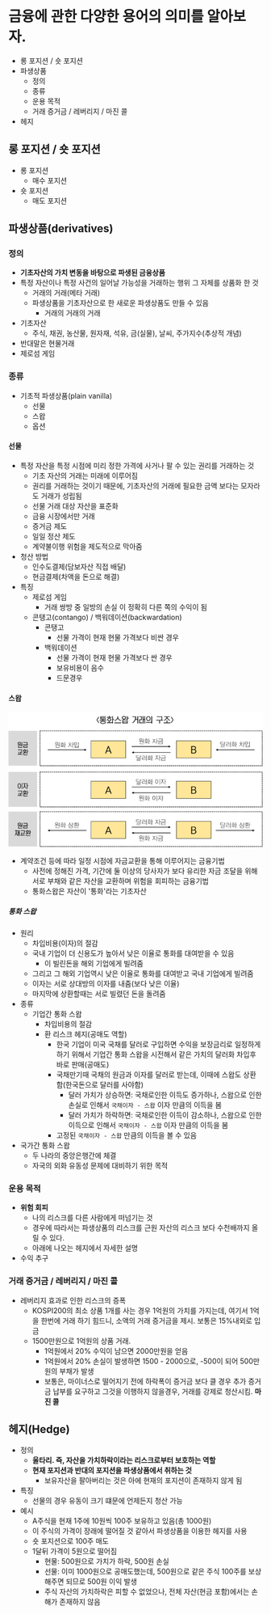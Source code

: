 # 금융에 관한 다양한 용어의 의미를 알아보자.

- 롱 포지션 / 숏 포지션
- 파생상품
  - 정의
  - 종류
  - 운용 목적
  - 거래 증거금 / 레버리지 / 마진 콜
- 헤지

## 롱 포지션 / 숏 포지션

- 롱 포지션
  - 매수 포지션
- 숏 포지션
  - 매도 포지션

## 파생상품(derivatives)

### 정의

- **기초자산의 가치 변동을 바탕으로 파생된 금융상품**
- 특정 자산이나 특정 사건의 일어날 가능성을 거래하는 행위 그 자체를 상품화 한 것
  - 거래의 거래(메타 거래)
  - 파생상품을 기초자산으로 한 새로운 파생상품도 만들 수 있음
    - 거래의 거래의 거래
- 기초자산
  - 주식, 채권, 농산물, 원자재, 석유, 금(실물), 날씨, 주가지수(추상적 개념)
- 반대말은 현물거래
- 제로섬 게임

### 종류

- 기초적 파생상품(plain vanilla)
  - 선물
  - 스왑
  - 옵션

#### 선물

- 특정 자산을 특정 시점에 미리 정한 가격에 사거나 팔 수 있는 권리를 거래하는 것
  - 기초 자산의 거래는 미래에 이루어짐
  - 권리를 거래하는 것이기 때문에, 기초자산의 거래에 필요한 금액 보다는 모자라도 거래가 성립됨
  - 선물 거래 대상 자산을 표준화
  - 금융 시장에서만 거래
  - 증거금 제도
  - 일일 정산 제도
  - 계약불이행 위험을 제도적으로 막아줌
- 청산 방법
  - 인수도결제(담보자산 직접 배달)
  - 현금결제(차액을 돈으로 해결)
- 특징
  - 제로섬 게임
    - 거래 쌍방 중 일방의 손실 이 정확히 다른 쪽의 수익이 됨
  - 콘탱고(contango) / 백워데이션(backwardation)
    - 콘탱고
      - 선물 가격이 현재 현물 가격보다 비싼 경우
    - 백워데이션
      - 선물 가격이 현재 현물 가격보다 싼 경우
      - 보유비용이 음수
      - 드문경우

#### 스왑

![](./images/currency_swap.png)

- 계약조건 등에 따라 일정 시점에 자금교환을 통해 이루어지는 금융기법
  - 사전에 정해진 가격, 기간에 둘 이상의 당사자가 보다 유리한 자금 조달을 위해 서로 부채와 같은 자산을 교환하며 위험을 회피하는 금융기법
  - 통화스왑은 자산이 '통화'라는 기초자산

##### 통화 스왑

- 원리
  - 차입비용(이자)의 절감
  - 국내 기업이 더 신용도가 높아서 낮은 이율로 통화를 대여받을 수 있음
    - 이 빌린돈을 해외 기업에게 빌려줌
  - 그리고 그 해외 기업역시 낮은 이율로 통화를 대여받고 국내 기업에게 빌려줌
  - 이자는 서로 상대방의 이자를 내줌(보다 낮은 이율)
  - 마지막에 상환할때는 서로 빌렸던 돈을 돌려줌
- 종류
  - 기업간 통화 스왑
    - 차입비용의 절감
    - 환 리스크 헤지(공매도 역할)
      - 한국 기업이 미국 국채를 달러로 구입하면 수익을 보장금리로 일정하게 하기 위해서 기업간 통화 스왑을 시전해서 같은 가치의 달러화 차입후 바로 판매(공매도)
      - 국채만기때 국채의 원금과 이자를 달러로 받는데, 이때에 스왑도 상환함(한국돈으로 달러를 사야함)
        - 달러 가치가 상승하면: 국채로인한 이득도 증가하나, 스왑으로 인한 손실로 인해서 `국채이자 - 스왑` 이자 만큼의 이득을 봄
        - 달러 가치가 하락하면: 국채로인한 이득이 감소하나, 스왑으로 인한 이득으로 인해서 `국채이자 - 스왑` 이자 만큼의 이득을 봄
      - 고정된 `국채이자 - 스왑` 만큼의 이득을 볼 수 있음
- 국가간 통화 스왑
  - 두 나라의 중앙은행간에 체결
  - 자국의 외화 유동성 문제에 대비하기 위한 목적

### 운용 목적

- **위험 회피**
  - 나의 리스크를 다른 사람에게 떠넘기는 것
  - 경우에 따라서는 파생상품의 리스크를 근원 자산의 리스크 보다 수천배까지 올릴 수 있다.
  - 아래에 나오는 헤지에서 자세한 설명
- 수익 추구

### 거래 증거금 / 레버리지 / 마진 콜

- 레버리지 효과로 인한 리스크의 증폭
  - KOSPI200의 최소 상품 1개를 사는 경우 1억원의 가치를 가지는데, 여기서 1억을 한번에 거래 하기 힘드니, 소액의 거래 증거금을 제시. 보통은 15%내외로 입금
  - 1500만원으로 1억원의 상품 거래.
    - 1억원에서 20% 수익이 남으면 2000만원을 얻음
    - 1억원에서 20% 손실이 발생하면 1500 - 2000으로, -500이 되어 500만원의 부채가 발생
    - 보통은, 마이너스로 떨어지기 전에 하락폭이 증거금 보다 클 경우 추가 증거금 납부를 요구하고 그것을 이행하지 않을경우, 거래를 강제로 청산시킴. **마진 콜**

## 헤지(Hedge)

- 정의
  - **울타리. 즉, 자산을 가치하락이라는 리스크로부터 보호하는 역할**
  - **현재 포지션과 반대의 포지션을 파생상품에서 취하는 것**
    - 보유자산을 팔아버리는 것은 아에 현재의 포지션이 존재하지 않게 됨
- 특징
  - 선물의 경우 유동이 크기 떄문에 언제든지 청산 가능
- 예시
  - A주식을 현재 1주에 10원씩 100주 보유하고 있음(총 1000원)
  - 이 주식의 가격이 장래에 떨어질 것 같아서 파생상품을 이용한 헤지를 사용
  - 숏 포지션으로 100주 매도
  - 1달뒤 가격이 5원으로 떨어짐
    - 현물: 500원으로 가치가 하락, 500원 손실
    - 선물: 이미 1000원으로 공매도했는데, 500원으로 같은 주식 100주를 보상해주면 되므로 500원 이익 발생
    - 주식 자산의 가치하락은 피할 수 없었으나, 전체 자산(현금 포함)에서는 손해가 존재하지 않음
